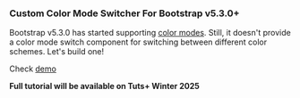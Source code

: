 ### Custom Color Mode Switcher For Bootstrap v5.3.0+

Bootstrap v5.3.0 has started supporting [color modes](https://getbootstrap.com/docs/5.3/customize/color-modes/). Still, it doesn't provide a color mode switch component for switching between different color schemes. Let's build one!

Check [demo](https://geomarts.github.io/bs-color-switch-toggler/)

**Full tutorial will be available on Tuts+ Winter 2025**
